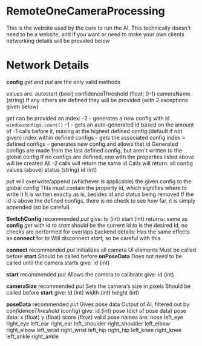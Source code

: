 # RemoteOneCameraProcessing
This is the website used by the core to run the AI.
This technically doesn't need to be a website, and if you want or need to make your own clients networking details will be provided below




# Network Details
**config**
_get_ and _put_ are the only valid methods

values are:
  autostart (bool)
  confidenceThreshold (float; 0-1)
  cameraName (string)
  If any others are defined they will be provided (with 2 exceptions given below)

_get_ can be provided an index:
  -2 - generates a new config with id `windowconfigs.count()`
  -1 - gets an auto-generated id based on the amount of -1 calls before it, maxing at the highest defined config (default if not given)
  index within defined configs - gets the associated config
  index > defined configs - generates new config and allows that id
Generated configs are made from the last defined config, but aren't written to the global config
  If no configs are defined, one with the properties listed above will be created
All -2 calls will return the same id
Calls will return:
  all config values (above)
  status (string)
  id (int)
  
_put_ will overwrite/append (whichever is applicable) the given config to the global config
This must contain the property id, which signifies where to write it
It is written exactly as is, besides id and status being removed
If the id is above the defined configs, there is no check to see how far, it is simply appended (so be careful)

**SwitchConfig**
recommended _put_
give:
  to (int)
  start (int)
returns:
  same as **config** _get_ with id _to_
_start_ should be the current id
_to_ is the desired id, no checks are performed for overlaps
backend details:
  Has the same effects as **connect** for _to_
  Will disconnect _start,_ so be careful with this

**connect**
recommended _put_
Initializes all camera UI elements
Must be called before **start**
Should be called before **onPoseData**
Does not _need_ to be called until the camera starts
give:
  id (int)

**start**
recommended _put_
Allows the camera to calibrate
give:
  id (int)

**cameraSize**
recommended _put_
Sets the camera's size in pixels
Should be called before **start**
give:
  id (int)
  width (int)
  height (int)

**poseData**
recommended _put_
Gives pose data
Output of AI, filtered out by _confidenceThreshold_ (config)
give:
  id (int)
  pose (dict of pose data)
pose data:
  x (float)
  y (float)
  score (float)
valid pose names are:
  nose
	left_eye
	right_eye
	left_ear
	right_ear
	left_shoulder
	right_shoulder
	left_elbow
	right_elbow
	left_wrist
	right_wrist
	left_hip
	right_hip
	left_knee
	right_knee
	left_ankle
	right_ankle
